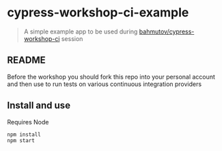 # cypress-workshop-ci-example
> A simple example app to be used during [bahmutov/cypress-workshop-ci](https://github.com/bahmutov/cypress-workshop-ci) session

## README

Before the workshop you should fork this repo into your personal account and then use to run tests on various continuous integration providers

## Install and use

Requires Node

```
npm install
npm start
```
